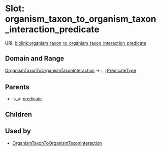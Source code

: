 
# Slot: organism_taxon_to_organism_taxon_interaction_predicate




URI: [biolink:organism_taxon_to_organism_taxon_interaction_predicate](https://w3id.org/biolink/vocab/organism_taxon_to_organism_taxon_interaction_predicate)


## Domain and Range

[OrganismTaxonToOrganismTaxonInteraction](OrganismTaxonToOrganismTaxonInteraction.md) &#8594;  <sub>1..1</sub> [PredicateType](types/PredicateType.md)

## Parents

 *  is_a: [predicate](predicate.md)

## Children


## Used by

 * [OrganismTaxonToOrganismTaxonInteraction](OrganismTaxonToOrganismTaxonInteraction.md)
